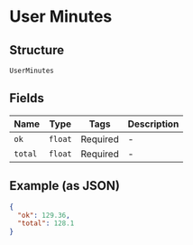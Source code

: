
# User Minutes

## Structure

`UserMinutes`

## Fields

| Name | Type | Tags | Description |
|  --- | --- | --- | --- |
| `ok` | `float` | Required | - |
| `total` | `float` | Required | - |

## Example (as JSON)

```json
{
  "ok": 129.36,
  "total": 128.1
}
```

